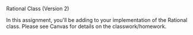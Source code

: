 Rational Class (Version 2)

In this assignment, you'll be adding to your implementation of the Rational class. Please see Canvas for details on the classwork/homework.
